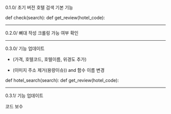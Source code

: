 0.1.0/ 초기 버전
호텔 검색 기본 기능 

def check(search):
def get_review(hotel_code):

-------------------------------------------


0.2.0/ 뼈대 작성 
크롤링 가능 여부 확인

-------------------------------------------



0.3.0/ 기능 업데이트 
+ (가격, 호텔코드, 호텔이름, 위경도 추가)
- (이미지 주소 제거(용량이슈))
and 함수 이름 변경


def hotel_search(search):
def get_review(hotel_code):

-------------------------------------------


0.3.1/ 기능 업데이트 

코드 보수